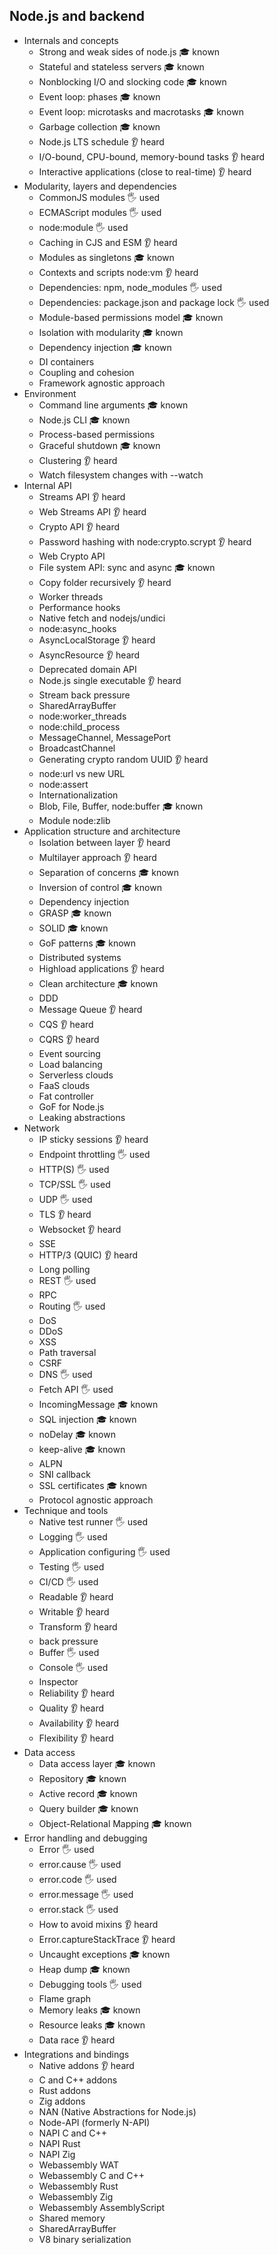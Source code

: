 ## Node.js and backend

- Internals and concepts
  - Strong and weak sides of node.js 🎓 known
  - Stateful and stateless servers 🎓 known
  - Nonblocking I/O and slocking code 🎓 known
  - Event loop: phases 🎓 known
  - Event loop: microtasks and macrotasks 🎓 known
  - Garbage collection 🎓 known
  - Node.js LTS schedule 👂 heard
  - I/O-bound, CPU-bound, memory-bound tasks 👂 heard
  - Interactive applications (close to real-time) 👂 heard
- Modularity, layers and dependencies
  - CommonJS modules 🖐 used
  - ECMAScript modules 🖐 used
  - node:module 🖐 used
  - Caching in CJS and ESM 👂 heard
  - Modules as singletons 🎓 known
  - Contexts and scripts node:vm 👂 heard
  - Dependencies: npm, node_modules 🖐 used
  - Dependencies: package.json and package lock 🖐 used
  - Module-based permissions model 🎓 known
  - Isolation with modularity 🎓 known
  - Dependency injection 🎓 known
  - DI containers
  - Coupling and cohesion
  - Framework agnostic approach
- Environment
  - Command line arguments 🎓 known
  - Node.js CLI 🎓 known
  - Process-based permissions
  - Graceful shutdown 🎓 known
  - Clustering 👂 heard
  - Watch filesystem changes with --watch
- Internal API
  - Streams API 👂 heard
  - Web Streams API 👂 heard
  - Crypto API 👂 heard
  - Password hashing with node:crypto.scrypt 👂 heard
  - Web Crypto API
  - File system API: sync and async 🎓 known
  - Copy folder recursively 👂 heard
  - Worker threads
  - Performance hooks
  - Native fetch and nodejs/undici 
  - node:async_hooks
  - AsyncLocalStorage 👂 heard
  - AsyncResource 👂 heard
  - Deprecated domain API
  - Node.js single executable 👂 heard
  - Stream back pressure
  - SharedArrayBuffer
  - node:worker_threads
  - node:child_process
  - MessageChannel, MessagePort
  - BroadcastChannel
  - Generating crypto random UUID 👂 heard
  - node:url vs new URL
  - node:assert
  - Internationalization
  - Blob, File, Buffer, node:buffer  🎓 known
  - Module node:zlib
- Application structure and architecture
  - Isolation between layer 👂 heard
  - Multilayer approach 👂 heard
  - Separation of concerns 🎓 known
  - Inversion of control 🎓 known
  - Dependency injection
  - GRASP 🎓 known
  - SOLID 🎓 known
  - GoF patterns 🎓 known
  - Distributed systems
  - Highload applications 👂 heard
  - Clean architecture 🎓 known
  - DDD
  - Message Queue 👂 heard
  - CQS 👂 heard
  - CQRS 👂 heard
  - Event sourcing
  - Load balancing
  - Serverless clouds
  - FaaS clouds
  - Fat controller
  - GoF for Node.js
  - Leaking abstractions
- Network
  - IP sticky sessions 👂 heard
  - Endpoint throttling 🖐 used
  - HTTP(S) 🖐 used
  - TCP/SSL 🖐 used
  - UDP 🖐 used
  - TLS 👂 heard
  - Websocket 👂 heard
  - SSE
  - HTTP/3 (QUIC) 👂 heard
  - Long polling
  - REST 🖐 used
  - RPC
  - Routing 🖐 used
  - DoS
  - DDoS
  - XSS
  - Path traversal
  - CSRF
  - DNS 🖐 used
  - Fetch API 🖐 used
  - IncomingMessage 🎓 known
  - SQL injection 🎓 known
  - noDelay 🎓 known
  - keep-alive 🎓 known
  - ALPN
  - SNI callback
  - SSL certificates 🎓 known
  - Protocol agnostic approach
- Technique and tools
  - Native test runner 🖐 used
  - Logging 🖐 used
  - Application configuring 🖐 used
  - Testing 🖐 used
  - CI/CD 🖐 used
  - Readable 👂 heard
  - Writable 👂 heard
  - Transform 👂 heard
  - back pressure
  - Buffer 🖐 used
  - Console 🖐 used
  - Inspector
  - Reliability 👂 heard
  - Quality 👂 heard
  - Availability 👂 heard
  - Flexibility 👂 heard
- Data access
  - Data access layer 🎓 known
  - Repository 🎓 known
  - Active record 🎓 known
  - Query builder 🎓 known
  - Object-Relational Mapping 🎓 known
- Error handling and debugging
  - Error 🖐 used
  - error.cause 🖐 used
  - error.code 🖐 used
  - error.message 🖐 used
  - error.stack 🖐 used
  - How to avoid mixins 👂 heard
  - Error.captureStackTrace 👂 heard
  - Uncaught exceptions 🎓 known
  - Heap dump 🎓 known
  - Debugging tools 🖐 used
  - Flame graph
  - Memory leaks 🎓 known
  - Resource leaks 🎓 known
  - Data race 👂 heard
- Integrations and bindings
  - Native addons 👂 heard
  - C and C++ addons
  - Rust addons
  - Zig addons
  - NAN (Native Abstractions for Node.js)
  - Node-API (formerly N-API)
  - NAPI C and C++
  - NAPI Rust
  - NAPI Zig
  - Webassembly WAT
  - Webassembly C and C++
  - Webassembly Rust
  - Webassembly Zig
  - Webassembly AssemblyScript
  - Shared memory
  - SharedArrayBuffer
  - V8 binary serialization
